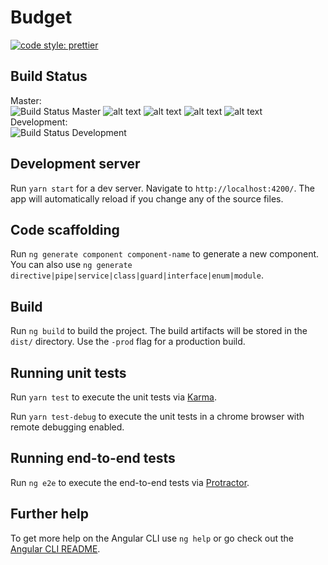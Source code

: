 # Budget

[![code style: prettier](https://img.shields.io/badge/code_style-prettier-ff69b4.svg?style=flat-square)](https://github.com/prettier/prettier)

## Build Status

Master:  
![Build Status Master](https://jenkins.pahofmann.com/buildStatus/icon?job=budget/master) ![alt text](https://sonarcloud.io/api/project_badges/measure?project=budgt-frontend&metric=alert_status 'quality gate') ![alt text](https://sonarcloud.io/api/project_badges/measure?project=budgt-frontend&metric=coverage 'coverage') ![alt text](https://sonarcloud.io/api/project_badges/measure?project=budgt-frontend&metric=code_smells 'code smells') ![alt text](https://sonarcloud.io/api/project_badges/measure?project=budgt-frontend&metric=security_rating 'security')  
Development:  
![Build Status Development](https://jenkins.pahofmann.com/buildStatus/icon?job=budget/development)

## Development server

Run `yarn start` for a dev server. Navigate to `http://localhost:4200/`. The app will automatically reload if you change any of the source files.

## Code scaffolding

Run `ng generate component component-name` to generate a new component. You can also use `ng generate directive|pipe|service|class|guard|interface|enum|module`.

## Build

Run `ng build` to build the project. The build artifacts will be stored in the `dist/` directory. Use the `-prod` flag for a production build.

## Running unit tests

Run `yarn test` to execute the unit tests via [Karma](https://karma-runner.github.io).

Run `yarn test-debug` to execute the unit tests in a chrome browser with remote debugging enabled.

## Running end-to-end tests

Run `ng e2e` to execute the end-to-end tests via [Protractor](http://www.protractortest.org/).

## Further help

To get more help on the Angular CLI use `ng help` or go check out the [Angular CLI README](https://github.com/angular/angular-cli/blob/master/README.md).
